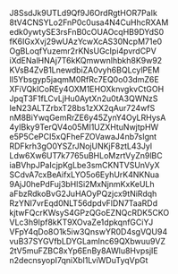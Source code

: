 J8SsdJk9UTLd9Qf9J6OrdRgtHOR7PaIk
8tV4CNSYLo2FnP0c0usa4N4CuHhcRXAM
edk0ywtySE3rsFnB0cOUAOcqHB9DYdS0
fK6IGxXvj29wUAzYcwXcAS30NcpM71e0
OgBLoqfYuzemr2rKNsUGcIpi4pvrdCPV
iXdENalHNAj7T6kKQmwwnlhbkh8K9w92
KVsB4ZvB1LnewdbiZA0vyh6BQLcylPEM
lI5Ybsgyp5jaqmM0RfRc7EQ0o03dmZ6E
XFiVQkICoREy4OXM1EHOXknvgkvCtGOH
JpqT3F1fLCvLjHu0AytXn2u0tA3QWNzS
IeN23ALTZrbxT28bs1zXX2qAur724wfS
nM8BiYwqGemRrZE6y45ZynY4OyLRHysA
4yIBky9TerQV4o05MI1UZXHtuNwjtpHW
e5P5CePCI5xQFheFZOVawaJ4nb7sIgnt
RDFkrh3gO0YSZrJNojUNKjF8ztL43Jyl
Ldw6Xw6UT7k7765uBHLoMzrtVyZn9lBC
iaBVhpJPaIcjpKgLbe3smCKNTVSUnVyX
SCdvA7cxBeAifxLYO5o6EyhUrK4NKNua
9AjJ0hePdFuj3bHlSi2MxNjnmKxKeULh
aFbzRdkoBvG2JuHAOyPQzjcx9tNiRdqh
RzYNI7vrEqd0NLT56dpdvFlDN7TaaRDd
kjtwFQcrKWsyS4GPzQGoEZNQcRDK5CKO
VLc3h9Ipf8kKT9XOvaZe1dpkqnfGCiYJ
VFpY4qDo8O1k5iw3QnswYR0D4sgVQU94
vuB37SYGVfbLDYGLamInc69QXbwuu9VZ
2tV5muFZBC8xYp6EnBy8AWlu8HvpsjIE
n2decnsyopI7qniXbI1LviWDuTyqVpGt
